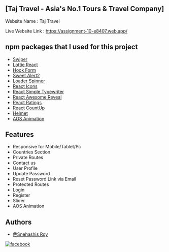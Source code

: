


## [Taj Travel - Asia's No.1 Tours & Travel Company]

Website Name : Taj Travel
 
Live Website Link : https://assignment-10-e8407.web.app/
## npm packages that I used for this project


- [Swiper](https://swiperjs.com/)
- [Lottie React](https://www.npmjs.com/package/react-lottie)
- [Hook Form](https://react-hook-form.com/)
- [Sweet Alert2](https://sweetalert2.github.io/)
- [Loader Spinner](https://www.npmjs.com/package/react-loader-spinner)
- [React Icons](https://react-icons.github.io/react-icons/)
- [React Simple Typewriter](https://www.npmjs.com/package/react-simple-typewriter)
- [React Awesome Reveal](https://www.npmjs.com/package/react-awesome-reveal)
- [React Ratings](https://www.npmjs.com/package/react-rating)
- [React CountUp](https://www.npmjs.com/package/react-countup)
- [Helmet](https://www.npmjs.com/package/react-helmet)
- [AOS Animation](https://www.npmjs.com/package/aos)
## Features

- Responsive for Mobile/Tablet/Pc
- Countries Section
- Private Routes
- Contact us
- User Profile
- Update Password
- Reset Password Link via Email
- Protected Routes
- Login 
- Register
- Slider
- AOS Animation



## Authors

- [@Snehashis Roy](https://github.com/snehashisroyofficial)

[![facebook](https://img.shields.io/badge/Facebook-Connect-brightgreen?style=for-the-badge&labelColor=black&logo=facebook)](https://www.facebook.com/Snehashisroy.official/)
